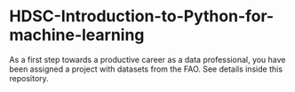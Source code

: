 # HDSC-Introduction-to-Python-for-machine-learning
As a first step towards a productive career as a data professional, you have been assigned a project with datasets from the FAO. See details inside this repository. 
